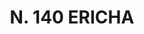 ---
title: "N. 140 ERICHA"
plant-name: "N. 140"
plant-number: "140"
plant-xml: "/assets/xml/plant140.xml"
plant-img1: "/assets/img/plant140_verso.jpg"
plant-img2: "/assets/img/plant140.jpg"
plant-title: "N. 140 ERICHA"
plant-taxon-link: ""
plant-taxon-link: ""
layout: single-xml
---